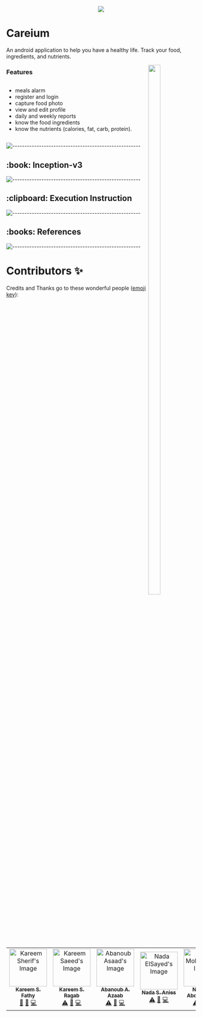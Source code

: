 <p align="center">
<img src="https://user-images.githubusercontent.com/48657780/175860913-cad6770a-6378-46f0-836a-e2c11dcd0430.png"/>
</p>

# Careium
An android application to help you have a healthy life. Track your food, ingredients, and nutrients.

<img src="https://user-images.githubusercontent.com/48657780/175862136-a5da5362-0531-4785-9cbf-14fc4f18bbe9.png" align="right" width="25%" height="60%"></img>

### Features

<div style="display:flex;">
 
- meals alarm
- register and login
- capture food photo
- view and edit profile
- daily and weekly reports
- know the food ingredients 
- know the nutrients (calories, fat, carb, protein). 

</div>

![-----------------------------------------------------](https://raw.githubusercontent.com/andreasbm/readme/master/assets/lines/rainbow.png)

<h2> :book: Inception-v3</h2>

![-----------------------------------------------------](https://raw.githubusercontent.com/andreasbm/readme/master/assets/lines/rainbow.png)

<h2> :clipboard: Execution Instruction</h2>

![-----------------------------------------------------](https://raw.githubusercontent.com/andreasbm/readme/master/assets/lines/rainbow.png)

<h2> :books: References</h2>

![-----------------------------------------------------](https://raw.githubusercontent.com/andreasbm/readme/master/assets/lines/rainbow.png)

# Contributors ✨

Credits and Thanks go to these wonderful people ([emoji key](https://allcontributors.org/docs/en/emoji-key)):

<!-- ALL-CONTRIBUTORS-LIST:START - Do not remove or modify this section -->
<!-- prettier-ignore-start -->
<!-- markdownlint-disable -->
<table>
  <tr>
    <td align="center"><a href="https://github.com/kareem100"><img src="https://user-images.githubusercontent.com/48348589/187675187-d7b4dfb2-9c21-44a0-94a7-354917eb01ed.png" width="100px;" alt="Kareem Sherif's Image"/><br/><sub><b>Kareem S. Fathy</b></sub></a><br/><a href="https://github.com/KAN-Team/Careium-AI/commits?author=kareem100" title="Maintenance">🚧</a> <a href="https://github.com/KAN-Team/Careium-AI/issues?q=author%3Kareem100" title="Bug reports">🐛</a> <a href="https://github.com/KAN-Team/Careium-AI/commits?author=kareem100" title="Code">💻</a></td>
    <td align="center"><a href="https://github.com/kareem983"><img src="https://user-images.githubusercontent.com/48348589/187675210-25025334-b0bf-4b55-a7ab-ecab0c7881bd.jpg" width="100px;" alt="Kareem Saeed's Image"/><br/><sub><b>Kareem S. Ragab</b></sub></a><br/><a href="https://github.com/KAN-Team/Careium-AI/commits?author=kareem983">⚠️</a> <a href="https://github.com/KAN-Team/Careium-AI/issues?q=author%3kareem983" title="Bug reports">🐛</a> <a href="https://github.com/KAN-Team/Careium-AI/commits?author=kareem983" title="Code">💻</a></td>
    <td align="center"><a href="https://github.com/kareem983"><img src="https://user-images.githubusercontent.com/48348589/187675220-52182d10-901d-4706-ab79-19aec08bcf7c.jpg" width="100px;" alt="Abanoub Asaad's Image"/><br/><sub><b>Abanoub A. Azaab</b></sub></a><br/><a href="https://github.com/KAN-Team/Careium-AI/commits?author=Abanoub-Asaad">⚠️</a> <a href="https://github.com/KAN-Team/Careium-AI/issues?q=author%3Abanoub-Asaad" title="Bug reports">🐛</a> <a href="https://github.com/KAN-Team/Careium-AI/commits?author=Abanoub-Asaad" title="Code">💻</a></td>
    <td align="center"><a href="https://github.com/kareem983"><img src="https://user-images.githubusercontent.com/48348589/187675235-a022e96b-48af-4130-8916-d6e4457cb417.jpg" width="100px;" alt="Nada ElSayed's Image"/><br/><sub><b>Nada S. Anies</b></sub></a><br/><a href="https://github.com/KAN-Team/Careium-AI/commits?author=nada-elsayed-anies">⚠️</a> <a href="https://github.com/KAN-Team/Careium-AI/issues?q=author%3nada-elsayed-anies" title="Bug reports">🐛</a> <a href="https://github.com/KAN-Team/Careium-AI/commits?author=nada-elsayed-anies" title="Code">💻</a></td>
    <td align="center"><a href="https://github.com/nada263"><img src="https://user-images.githubusercontent.com/48348589/187675250-ff957956-6bda-42e8-85f9-89bf7c7f8d6a.jpg" width="100px;" alt="Nada Mohamed's Image"/><br/><sub><b>Nada M. Abdelhamed</b></sub></a><br/><a href="https://github.com/KAN-Team/Careium-AI/commits?author=nada263">⚠️</a> <a href="https://github.com/KAN-Team/Careium-AI/issues?q=author%3nada263" title="Bug reports">🐛</a> <a href="https://github.com/KAN-Team/Careium-AI/commits?author=nada263" title="Code">💻</a></td>
  </tr>
</table>

